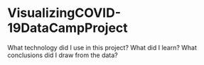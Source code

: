 # VisualizingCOVID-19DataCampProject
What technology did I use in this project?
What did I learn?
What conclusions did I draw from the data? 
